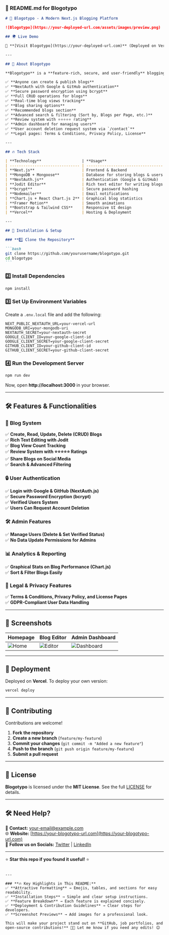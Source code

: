 ### **📜 README.md for Blogotypo**

````markdown
# 🚀 Blogotypo - A Modern Next.js Blogging Platform

![Blogotypo](https://your-deployed-url.com/assets/images/preview.png)

## 🌍 Live Demo

🔗 **[Visit Blogotypo](https://your-deployed-url.com)** (Deployed on Vercel)

---

## 📖 About Blogotypo

**Blogotypo** is a **feature-rich, secure, and user-friendly** blogging platform built with **Next.js**. It allows users to **create, publish, and manage blogs**, with advanced features like search, filtering, sharing, and verified user authentication.

✅ **Anyone can create & publish blogs**  
✅ **NextAuth with Google & GitHub authentication**  
✅ **Secure password encryption using bcrypt**  
✅ **Full CRUD operations for blogs**  
✅ **Real-time blog views tracking**  
✅ **Blog sharing options**  
✅ **Recommended blogs section**  
✅ **Advanced search & filtering (Sort by, Blogs per Page, etc.)**  
✅ **Review system with ⭐⭐⭐⭐⭐ rating**  
✅ **Admin dashboard for managing users**  
✅ **User account deletion request system via `/contact`**  
✅ **Legal pages: Terms & Conditions, Privacy Policy, License**

---

## 🔥 Tech Stack

| **Technology**                  | **Usage**                          |
| ------------------------------- | ---------------------------------- |
| **Next.js**                     | Frontend & Backend                 |
| **MongoDB + Mongoose**          | Database for storing blogs & users |
| **NextAuth.js**                 | Authentication (Google & GitHub)   |
| **Jodit Editor**                | Rich text editor for writing blogs |
| **bcrypt**                      | Secure password hashing            |
| **Nodemailer**                  | Email notifications                |
| **Chart.js + React Chart.js 2** | Graphical blog statistics          |
| **Framer Motion**               | Smooth animations                  |
| **Bootstrap & Tailwind CSS**    | Responsive UI design               |
| **Vercel**                      | Hosting & Deployment               |

---

## 🚀 Installation & Setup

### **1️⃣ Clone the Repository**

```bash
git clone https://github.com/yourusername/blogotypo.git
cd blogotypo
```
````

### **2️⃣ Install Dependencies**

```bash
npm install
```

### **3️⃣ Set Up Environment Variables**

Create a `.env.local` file and add the following:

```env
NEXT_PUBLIC_NEXTAUTH_URL=your-vercel-url
MONGODB_URI=your-mongodb-uri
NEXTAUTH_SECRET=your-nextauth-secret
GOOGLE_CLIENT_ID=your-google-client-id
GOOGLE_CLIENT_SECRET=your-google-client-secret
GITHUB_CLIENT_ID=your-github-client-id
GITHUB_CLIENT_SECRET=your-github-client-secret
```

### **4️⃣ Run the Development Server**

```bash
npm run dev
```

Now, open **http://localhost:3000** in your browser.

---

## 🛠 Features & Functionalities

### 📝 **Blog System**

✅ **Create, Read, Update, Delete (CRUD) Blogs**  
✅ **Rich Text Editing with Jodit**  
✅ **Blog View Count Tracking**  
✅ **Review System with ⭐⭐⭐⭐⭐ Ratings**  
✅ **Share Blogs on Social Media**  
✅ **Search & Advanced Filtering**

### 🔒 **User Authentication**

✅ **Login with Google & GitHub (NextAuth.js)**  
✅ **Secure Password Encryption (bcrypt)**  
✅ **Verified Users System**  
✅ **Users Can Request Account Deletion**

### 🛠 **Admin Features**

✅ **Manage Users (Delete & Set Verified Status)**  
✅ **No Data Update Permissions for Admins**

### 📊 **Analytics & Reporting**

✅ **Graphical Stats on Blog Performance (Chart.js)**  
✅ **Sort & Filter Blogs Easily**

### 📜 **Legal & Privacy Features**

✅ **Terms & Conditions, Privacy Policy, and License Pages**  
✅ **GDPR-Compliant User Data Handling**

---

## 🎨 Screenshots

| **Homepage**                                         | **Blog Editor**                                          | **Admin Dashboard**                                        |
| ---------------------------------------------------- | -------------------------------------------------------- | ---------------------------------------------------------- |
| ![Home](https://your-url.com/assets/images/home.png) | ![Editor](https://your-url.com/assets/images/editor.png) | ![Dashboard](https://your-url.com/assets/images/admin.png) |

---

## 🚀 Deployment

Deployed on **Vercel**. To deploy your own version:

```bash
vercel deploy
```

---

## 🤝 Contributing

Contributions are welcome!

1. **Fork the repository**
2. **Create a new branch** (`feature/my-feature`)
3. **Commit your changes** (`git commit -m "Added a new feature"`)
4. **Push to the branch** (`git push origin feature/my-feature`)
5. **Submit a pull request**

---

## 📜 License

**Blogotypo** is licensed under the **MIT License**. See the full [LICENSE](https://your-url.com/license) for details.

---

## 🛠 Need Help?

📧 **Contact:** [your-email@example.com](mailto:your-email@example.com)  
🌐 **Website:** [https://your-blogotypo-url.com](https://your-blogotypo-url.com)  
📣 **Follow us on Socials:** [Twitter](https://twitter.com/your-handle) | [LinkedIn](https://linkedin.com/in/your-profile)

---

⭐ **Star this repo if you found it useful!** ⭐

```

---

### **🔥 Key Highlights in This README:**
✅ **Attractive Formatting** → Emojis, tables, and sections for easy readability.
✅ **Installation Steps** → Simple and clear setup instructions.
✅ **Feature Breakdown** → Each feature is explained concisely.
✅ **Deployment & Contribution Guidelines** → Clear steps for developers.
✅ **Screenshot Previews** → Add images for a professional look.

This will make your project stand out on **GitHub, job portfolios, and open-source contributions!** 🚀🔥 Let me know if you need any edits! 😊
```
